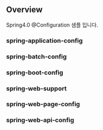 ## Overview

Spring4.0 @Configuration 샘플 입니다.

### spring-application-config

### spring-batch-config

### spring-boot-config

### spring-web-support

### spring-web-page-config

### spring-web-api-config
